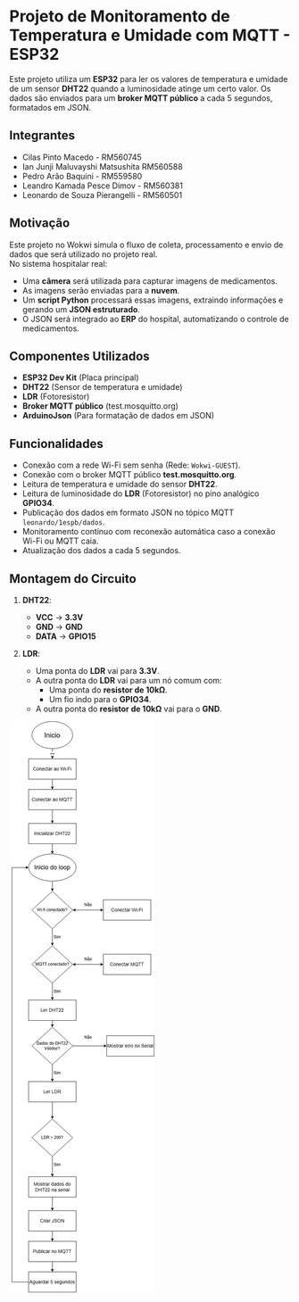 # Projeto de Monitoramento de Temperatura e Umidade com MQTT - ESP32

Este projeto utiliza um **ESP32** para ler os valores de temperatura e umidade de um sensor **DHT22** quando a luminosidade atinge um certo valor. Os dados são enviados para um **broker MQTT público** a cada 5 segundos, formatados em JSON.

## Integrantes

- Cilas Pinto Macedo - RM560745
- Ian Junji Maluvayshi Matsushita RM560588
- Pedro Arão Baquini - RM559580
- Leandro Kamada Pesce Dimov - RM560381
- Leonardo de Souza Pierangelli - RM560501

## Motivação

Este projeto no Wokwi simula o fluxo de coleta, processamento e envio de dados que será utilizado no projeto real.  
No sistema hospitalar real:

- Uma **câmera** será utilizada para capturar imagens de medicamentos.
- As imagens serão enviadas para a **nuvem**.
- Um **script Python** processará essas imagens, extraindo informações e gerando um **JSON estruturado**.
- O JSON será integrado ao **ERP** do hospital, automatizando o controle de medicamentos.

## Componentes Utilizados

- **ESP32 Dev Kit** (Placa principal)
- **DHT22** (Sensor de temperatura e umidade)
- **LDR** (Fotoresistor)
- **Broker MQTT público** (test.mosquitto.org)
- **ArduinoJson** (Para formatação de dados em JSON)

## Funcionalidades

- Conexão com a rede Wi-Fi sem senha (Rede: `Wokwi-GUEST`).
- Conexão com o broker MQTT público **test.mosquitto.org**.
- Leitura de temperatura e umidade do sensor **DHT22**.
- Leitura de luminosidade do **LDR** (Fotoresistor) no pino analógico **GPIO34**.
- Publicação dos dados em formato JSON no tópico MQTT `leonardo/1espb/dados`.
- Monitoramento contínuo com reconexão automática caso a conexão Wi-Fi ou MQTT caia.
- Atualização dos dados a cada 5 segundos.

## Montagem do Circuito

1. **DHT22**:
   - **VCC** -> **3.3V**
   - **GND** -> **GND**
   - **DATA** -> **GPIO15**

2. **LDR**:
   - Uma ponta do **LDR** vai para **3.3V**.
   - A outra ponta do **LDR** vai para um nó comum com:
     - Uma ponta do **resistor de 10kΩ**.
     - Um fio indo para o **GPIO34**.
   - A outra ponta do **resistor de 10kΩ** vai para o **GND**.


<img src="Diagrama.png">
